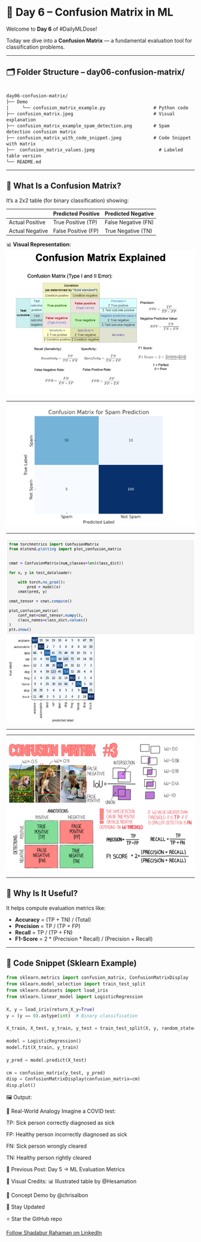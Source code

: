 # 🧮 Day 6 – Confusion Matrix in ML

Welcome to **Day 6** of #DailyMLDose!

Today we dive into a **Confusion Matrix** — a fundamental evaluation tool for classification problems.

---
## 🗂️ Folder Structure – day06-confusion-matrix/
```

day06-confusion-matrix/
├── Demo
|     └── confusion_matrix_example.py                  # Python code 
├── confusion_matrix.jpeg                              # Visual explanation
├── confusion_matrix_example_spam_detection.png        # Spam detection confusion matrix
├── confusion_matrix_with_code_snippet.jpeg            # Code Snippet with matrix
├──  confusion_matrix_values.jpeg                        # Labeled table version
└── README.md

```
---

## 📌 What Is a Confusion Matrix?

It’s a 2x2 table (for binary classification) showing:

|                | Predicted Positive | Predicted Negative |
|----------------|--------------------|--------------------|
| Actual Positive| True Positive (TP) | False Negative (FN)|
| Actual Negative| False Positive (FP)| True Negative (TN) |

📊 **Visual Representation:**  
![Confusion Matrix Table](confusion_matrix.jpeg)

---

![Confusion Matrix Example Spam Detection](confusion_matrix_example_spam_detection.png)

---

![Confusion Matrix With Code Snippet](confusion_matrix_with_code_snippet.jpeg)  

---
---

![Confusion Matrix Values](confusion_matrix_values.jpeg) 

---
## 🧠 Why Is It Useful?

It helps compute evaluation metrics like:

- **Accuracy** = (TP + TN) / (Total)
- **Precision** = TP / (TP + FP)
- **Recall** = TP / (TP + FN)
- **F1-Score** = 2 * (Precision * Recall) / (Precision + Recall)

---

## 🐍 Code Snippet (Sklearn Example)

```python
from sklearn.metrics import confusion_matrix, ConfusionMatrixDisplay
from sklearn.model_selection import train_test_split
from sklearn.datasets import load_iris
from sklearn.linear_model import LogisticRegression

X, y = load_iris(return_X_y=True)
y = (y == 0).astype(int)  # Binary classification

X_train, X_test, y_train, y_test = train_test_split(X, y, random_state=42)

model = LogisticRegression()
model.fit(X_train, y_train)

y_pred = model.predict(X_test)

cm = confusion_matrix(y_test, y_pred)
disp = ConfusionMatrixDisplay(confusion_matrix=cm)
disp.plot()
```
🖼️ Output:

🚦 Real-World Analogy
Imagine a COVID test:

TP: Sick person correctly diagnosed as sick

FP: Healthy person incorrectly diagnosed as sick

FN: Sick person wrongly cleared

TN: Healthy person rightly cleared

🔁 Previous Post:
Day 5 → ML Evaluation Metrics

🧠 Visual Credits:
📊 Illustrated table by @Hesamation

🧠 Concept Demo by @chrisalbon

📌 Stay Updated

⭐ Star the GitHub repo

 [Follow Shadabur Rahaman on LinkedIn](https://www.linkedin.com/in/shadabur-rahaman-1b5703249/)  
